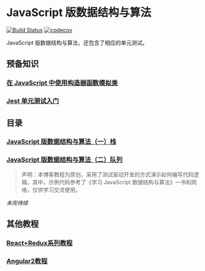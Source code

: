 # JavaScript 版数据结构与算法
[![Build Status](https://travis-ci.org/lewis617/javascript-datastructures-algorithms.svg?branch=master)](https://travis-ci.org/lewis617/javascript-datastructures-algorithms)
[![codecov](https://codecov.io/gh/lewis617/javascript-datastructures-algorithms/branch/master/graph/badge.svg)](https://codecov.io/gh/lewis617/javascript-datastructures-algorithms)

JavaScript 版数据结构与算法，还包含了相应的单元测试。

## 预备知识

### [在 JavaScript 中使用构造器函数模拟类](https://lewis617.github.io/2017/02/15/construcor-function-create-class/)

### [Jest 单元测试入门](https://lewis617.github.io/2017/02/15/start-jest/)

## 目录

### [JavaScript 版数据结构与算法（一）栈](https://lewis617.github.io/2017/02/15/stack/)
### [JavaScript 版数据结构与算法（二）队列](https://lewis617.github.io/2017/02/15/queue/)

> 声明：本博客教程为原创，采用了测试驱动开发的方式演示如何编写代码逻辑。其中，示例代码参考了《学习 JavaScript 数据结构与算法》一书和网络，仅供学习交流使用。

*未完待续*

## 其他教程

### [React+Redux系列教程](https://github.com/lewis617/react-redux-tutorial)

### [Angular2教程](https://github.com/lewis617/angular2-tutorial)

